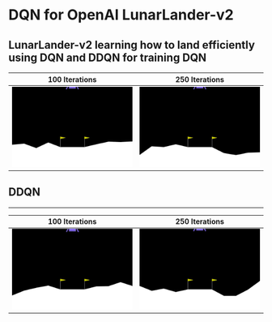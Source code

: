 # DQN for OpenAI LunarLander-v2
 LunarLander-v2 learning how to land efficiently using DQN and DDQN for training
DQN
---
| 100 Iterations | 250 Iterations |
|:--:|:--:|
|![t100](/GIFs/DQN100.gif)|![t250](/GIFs/DQN250.gif)|  

DDQN
---
---
| 100 Iterations | 250 Iterations |
|:--:|:--:|
|![t100](/GIFs/DDQN100.gif)|![t250](/GIFs/DDQN250.gif)|  
